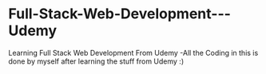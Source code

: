 # Full-Stack-Web-Development---Udemy
Learning Full Stack Web Development From Udemy
 -All the Coding in this is done by myself after learning the stuff from Udemy  :)
